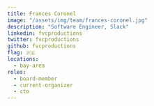 ```yaml
---
title: Frances Coronel
image: "/assets/img/team/frances-coronel.jpg"
description: "Software Engineer, Slack"
linkedin: fvcproductions
twitter: fvcproductions
github: fvcproductions
flag: 🇵🇪
locations:
  - bay-area
roles:
  - board-member
  - current-organizer
  - cto
---
```

